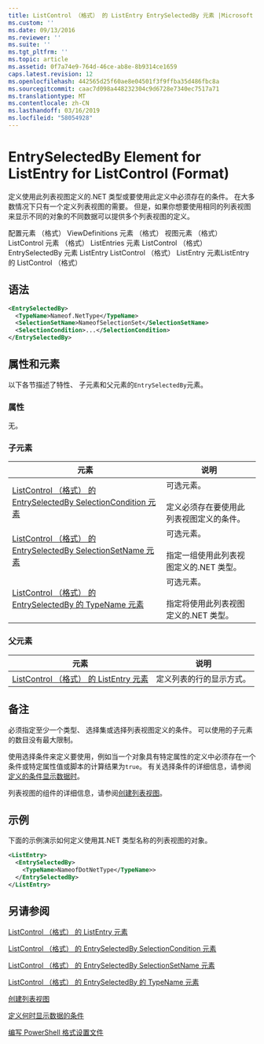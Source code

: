 ```yaml
---
title: ListControl （格式） 的 ListEntry EntrySelectedBy 元素 |Microsoft Docs
ms.custom: ''
ms.date: 09/13/2016
ms.reviewer: ''
ms.suite: ''
ms.tgt_pltfrm: ''
ms.topic: article
ms.assetid: 0f7a74e9-764d-46ce-ab8e-8b9314ce1659
caps.latest.revision: 12
ms.openlocfilehash: 442565d25f60ae8e04501f3f9ffba35d486fbc8a
ms.sourcegitcommit: caac7d098a448232304c9d6728e7340ec7517a71
ms.translationtype: MT
ms.contentlocale: zh-CN
ms.lasthandoff: 03/16/2019
ms.locfileid: "58054928"
---
```

# <a name="entryselectedby-element-for-listentry-for-listcontrol-format"></a>EntrySelectedBy Element for ListEntry for ListControl (Format)

定义使用此列表视图定义的.NET 类型或要使用此定义中必须存在的条件。 在大多数情况下只有一个定义列表视图的需要。 但是，如果你想要使用相同的列表视图来显示不同的对象的不同数据可以提供多个列表视图的定义。

配置元素 （格式） ViewDefinitions 元素 （格式） 视图元素 （格式） ListControl 元素 （格式） ListEntries 元素 ListControl （格式） EntrySelectedBy 元素 ListEntry ListControl （格式） ListEntry 元素ListEntry 的 ListControl （格式）

## <a name="syntax"></a>语法

```xml
<EntrySelectedBy>
  <TypeName>Nameof.NetType</TypeName>
  <SelectionSetName>NameofSelectionSet</SelectionSetName>
  <SelectionCondition>...</SelectionCondition>
</EntrySelectedBy>
```

## <a name="attributes-and-elements"></a>属性和元素

以下各节描述了特性、 子元素和父元素的`EntrySelectedBy`元素。

### <a name="attributes"></a>属性

无。

### <a name="child-elements"></a>子元素

|元素|说明|
|-------------|-----------------|
|[ListControl （格式） 的 EntrySelectedBy SelectionCondition 元素](./selectioncondition-element-for-entryselectedby-for-listcontrol-format.md)|可选元素。<br /><br /> 定义必须存在要使用此列表视图定义的条件。|
|[ListControl （格式） 的 EntrySelectedBy SelectionSetName 元素](./selectionsetname-element-for-entryselectedby-for-listcontrol-format.md)|可选元素。<br /><br /> 指定一组使用此列表视图定义的.NET 类型。|
|[ListControl （格式） 的 EntrySelectedBy 的 TypeName 元素](./typename-element-for-entryselectedby-for-listcontrol-format.md)|可选元素。<br /><br /> 指定将使用此列表视图定义的.NET 类型。|

### <a name="parent-elements"></a>父元素

|元素|说明|
|-------------|-----------------|
|[ListControl （格式） 的 ListEntry 元素](./listentry-element-for-listcontrol-format.md)|定义列表的行的显示方式。|

## <a name="remarks"></a>备注

必须指定至少一个类型、 选择集或选择列表视图定义的条件。 可以使用的子元素的数目没有最大限制。

使用选择条件来定义要使用，例如当一个对象具有特定属性的定义中必须存在一个条件或特定属性值或脚本的计算结果为`true`。 有关选择条件的详细信息，请参阅[定义的条件显示数据时](./defining-conditions-for-displaying-data.md)。

列表视图的组件的详细信息，请参阅[创建列表视图](./creating-a-list-view.md)。

## <a name="example"></a>示例

下面的示例演示如何定义使用其.NET 类型名称的列表视图的对象。

```xml
<ListEntry>
  <EntrySelectedBy>
    <TypeName>NameofDotNetType</TypeName>>
  </EntrySelectedBy>
</ListEntry>
```

## <a name="see-also"></a>另请参阅

[ListControl （格式） 的 ListEntry 元素](./listentry-element-for-listcontrol-format.md)

[ListControl （格式） 的 EntrySelectedBy SelectionCondition 元素](./selectioncondition-element-for-entryselectedby-for-listcontrol-format.md)

[ListControl （格式） 的 EntrySelectedBy SelectionSetName 元素](./selectionsetname-element-for-entryselectedby-for-listcontrol-format.md)

[ListControl （格式） 的 EntrySelectedBy 的 TypeName 元素](./typename-element-for-entryselectedby-for-listcontrol-format.md)

[创建列表视图](./creating-a-list-view.md)

[定义何时显示数据的条件](./defining-conditions-for-displaying-data.md)

[编写 PowerShell 格式设置文件](./writing-a-powershell-formatting-file.md)
